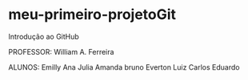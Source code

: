 # meu-primeiro-projetoGit
Introdução ao GitHub

PROFESSOR: 
    William A. Ferreira

ALUNOS:
    Emilly
    Ana Julia
    Amanda
    bruno
    Everton
    Luiz
    Carlos Eduardo